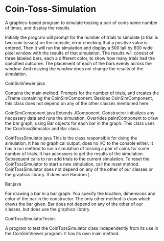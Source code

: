 # Coin-Toss-Simulation

A graphics-based program to simulate tossing a pair of coins some number of times, and display the results.

Initially the program will prompt for the number of trials to simulate (a trial is two coin tosses) on the console, error checking that a positive value is entered. 
Then it will run the simulation and display a 500 tall by 800 wide pixel window with the results of that simulation. 
The results will consist of three labeled bars, each a different color, to show how many trials had the specified outcome. 
The placement of each of the bars evenly across the window. And resizing the window does not change the results of the simulation.


CoinSimViewer.java

Contains the main method. Prompts for the number of trials, and creates the JFrame containing the CoinSimComponent.
Besides CoinSimComponent, this class does not depend on any of the other classes mentioned here.


CoinSimComponent.java
Extends JComponent. Constructor initializes any necessary data and runs the simulation. 
Overrides paintComponent to draw the bar graph, using Bar objects for each bar in the graph. 
This class uses the CoinTossSimulator and Bar class.


CoinTossSimulator.java
This is the class responsible for doing the simulation. It has no graphical output, does no I/O to the console either. 
It has a run method to run a simulation of tossing a pair of coins for some number of trials. It has accessors to get the results of the simulation. 
Subsequent calls to run add trials to the current simulation. To reset the CoinTossSimulator to start a new simulation, call the reset method. 
CoinTossSimulator does not depend on any of the other of our classes or the graphics library. It does use Random ). 


Bar.java

For drawing a bar in a bar graph. You specify the location, dimensions and color of the bar in the constructor. 
The only other method is draw which draws the bar given. 
Bar does not depend on any of the other of our classes, but does use the graphics library.


CoinTossSimulatorTester.

A program to test the CoinTossSimulator class independently from its use in the CoinSimViewer program. It has its own main method. 
